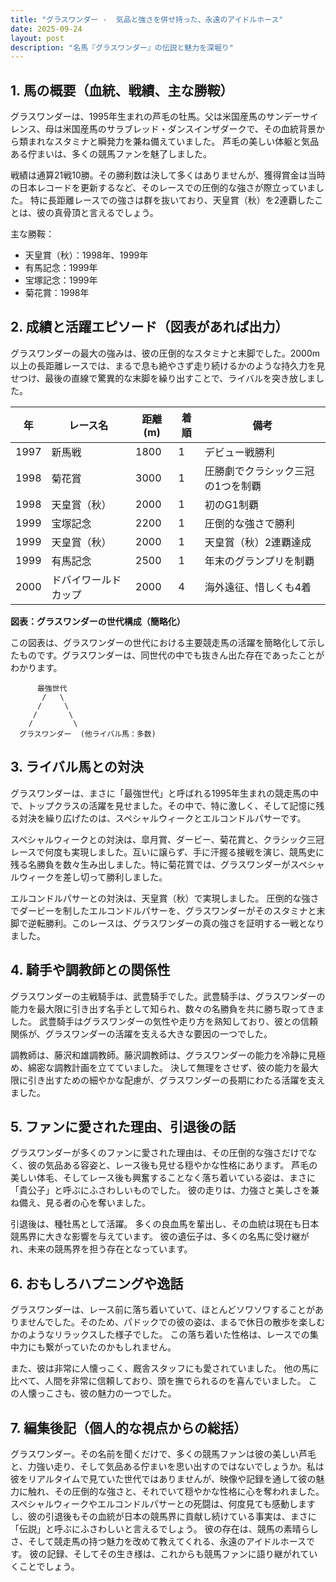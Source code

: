```yaml
---
title: "グラスワンダー -  気品と強さを併せ持った、永遠のアイドルホース"
date: 2025-09-24
layout: post
description: "名馬『グラスワンダー』の伝説と魅力を深堀り"
---
```


## 1. 馬の概要（血統、戦績、主な勝鞍）

グラスワンダーは、1995年生まれの芦毛の牡馬。父は米国産馬のサンデーサイレンス、母は米国産馬のサラブレッド・ダンスインザダークで、その血統背景から類まれなスタミナと瞬発力を兼ね備えていました。  芦毛の美しい体躯と気品ある佇まいは、多くの競馬ファンを魅了しました。

戦績は通算21戦10勝。その勝利数は決して多くはありませんが、獲得賞金は当時の日本レコードを更新するなど、そのレースでの圧倒的な強さが際立っていました。  特に長距離レースでの強さは群を抜いており、天皇賞（秋）を2連覇したことは、彼の真骨頂と言えるでしょう。

主な勝鞍：

* 天皇賞（秋）：1998年、1999年
* 有馬記念：1999年
* 宝塚記念：1999年
* 菊花賞：1998年


## 2. 成績と活躍エピソード（図表があれば出力）

グラスワンダーの最大の強みは、彼の圧倒的なスタミナと末脚でした。2000m以上の長距離レースでは、まるで息も絶やさず走り続けるかのような持久力を見せつけ、最後の直線で驚異的な末脚を繰り出すことで、ライバルを突き放しました。

| 年 | レース名         | 距離(m) | 着順 | 備考                                   |
|---|-----------------|----------|-------|----------------------------------------|
| 1997 | 新馬戦           | 1800     | 1     | デビュー戦勝利                           |
| 1998 | 菊花賞           | 3000     | 1     | 圧勝劇でクラシック三冠の1つを制覇       |
| 1998 | 天皇賞（秋）       | 2000     | 1     | 初のG1制覇                             |
| 1999 | 宝塚記念         | 2200     | 1     | 圧倒的な強さで勝利                       |
| 1999 | 天皇賞（秋）       | 2000     | 1     | 天皇賞（秋）2連覇達成                     |
| 1999 | 有馬記念         | 2500     | 1     | 年末のグランプリを制覇                   |
| 2000 | ドバイワールドカップ | 2000     | 4     | 海外遠征、惜しくも4着                   |


**図表：グラスワンダーの世代構成（簡略化）**

この図表は、グラスワンダーの世代における主要競走馬の活躍を簡略化して示したものです。グラスワンダーは、同世代の中でも抜きん出た存在であったことがわかります。

```
      最強世代
       /   \
      /     \
     /       \
    /         \
  グラスワンダー  (他ライバル馬：多数)
```


## 3. ライバル馬との対決

グラスワンダーは、まさに「最強世代」と呼ばれる1995年生まれの競走馬の中で、トップクラスの活躍を見せました。その中で、特に激しく、そして記憶に残る対決を繰り広げたのは、スペシャルウィークとエルコンドルパサーです。

スペシャルウィークとの対決は、皐月賞、ダービー、菊花賞と、クラシック三冠レースで何度も実現しました。互いに譲らず、手に汗握る接戦を演じ、競馬史に残る名勝負を数々生み出しました。特に菊花賞では、グラスワンダーがスペシャルウィークを差し切って勝利しました。

エルコンドルパサーとの対決は、天皇賞（秋）で実現しました。  圧倒的な強さでダービーを制したエルコンドルパサーを、グラスワンダーがそのスタミナと末脚で逆転勝利。このレースは、グラスワンダーの真の強さを証明する一戦となりました。


## 4. 騎手や調教師との関係性

グラスワンダーの主戦騎手は、武豊騎手でした。武豊騎手は、グラスワンダーの能力を最大限に引き出す名手として知られ、数々の名勝負を共に勝ち取ってきました。  武豊騎手はグラスワンダーの気性や走り方を熟知しており、彼との信頼関係が、グラスワンダーの活躍を支える大きな要因の一つでした。

調教師は、藤沢和雄調教師。藤沢調教師は、グラスワンダーの能力を冷静に見極め、綿密な調教計画を立てていました。  決して無理をさせず、彼の能力を最大限に引き出すための細やかな配慮が、グラスワンダーの長期にわたる活躍を支えました。


## 5. ファンに愛された理由、引退後の話

グラスワンダーが多くのファンに愛された理由は、その圧倒的な強さだけでなく、彼の気品ある容姿と、レース後も見せる穏やかな性格にあります。  芦毛の美しい体毛、そしてレース後も興奮することなく落ち着いている姿は、まさに「貴公子」と呼ぶにふさわしいものでした。  彼の走りは、力強さと美しさを兼ね備え、見る者の心を奪いました。

引退後は、種牡馬として活躍。  多くの良血馬を輩出し、その血統は現在も日本競馬界に大きな影響を与えています。  彼の遺伝子は、多くの名馬に受け継がれ、未来の競馬界を担う存在となっています。


## 6. おもしろハプニングや逸話

グラスワンダーは、レース前に落ち着いていて、ほとんどソワソワすることがありませんでした。そのため、パドックでの彼の姿は、まるで休日の散歩を楽しむかのようなリラックスした様子でした。  この落ち着いた性格は、レースでの集中力にも繋がっていたのかもしれません。

また、彼は非常に人懐っこく、厩舎スタッフにも愛されていました。  他の馬に比べて、人間を非常に信頼しており、頭を撫でられるのを喜んでいました。  この人懐っこさも、彼の魅力の一つでした。


## 7. 編集後記（個人的な視点からの総括）

グラスワンダー。その名前を聞くだけで、多くの競馬ファンは彼の美しい芦毛と、力強い走り、そして気品ある佇まいを思い出すのではないでしょうか。私は彼をリアルタイムで見ていた世代ではありませんが、映像や記録を通して彼の魅力に触れ、その圧倒的な強さと、それでいて穏やかな性格に心を奪われました。  スペシャルウィークやエルコンドルパサーとの死闘は、何度見ても感動しますし、彼の引退後もその血統が日本の競馬界に貢献し続けている事実は、まさに「伝説」と呼ぶにふさわしいと言えるでしょう。  彼の存在は、競馬の素晴らしさ、そして競走馬の持つ魅力を改めて教えてくれる、永遠のアイドルホースです。  彼の記録、そしてその生き様は、これからも競馬ファンに語り継がれていくことでしょう。
